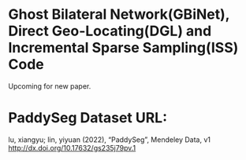 # Ghost Bilateral Network(GBiNet), Direct Geo-Locating(DGL) and Incremental Sparse Sampling(ISS) Code
Upcoming for new paper.

# PaddySeg Dataset URL:
lu, xiangyu; lin, yiyuan (2022), “PaddySeg”, Mendeley Data, v1
http://dx.doi.org/10.17632/gs235j79pv.1
